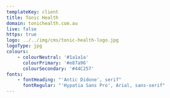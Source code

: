 ```yaml
---
templateKey: client
title: Tonic Health
domain: tonichealth.com.au
live: false
https: true
logo: ../../img/cms/tonic-health-logo.jpg
logoType: jpg
colours:
    - colourNeutral: '#1a1a1a'
      colourPrimary: '#e87a96'
      colourSecondary: '#44C257'
fonts:
    - fontHeading: "'Antic Didone', serif"
      fontRegular: "'Hypatia Sans Pro', Arial, sans-serif"
---
```

